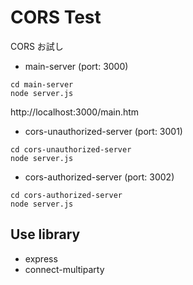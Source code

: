 # CORS Test

CORS お試し
- main-server (port: 3000)
```
cd main-server
node server.js
```
http://localhost:3000/main.htm

- cors-unauthorized-server (port: 3001)
```
cd cors-unauthorized-server
node server.js
```

- cors-authorized-server (port: 3002)
```
cd cors-authorized-server
node server.js
```

## Use library

- express
- connect-multiparty
